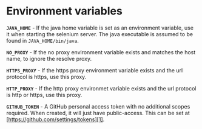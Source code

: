 # Environment variables

**`JAVA_HOME`** - If the java home variable is set as an environment variable,
use it when starting the selenium server. The java executable is assumed to be
found in `JAVA_HOME/bin/java`.

**`NO_PROXY`** - If the no proxy environment variable exists and matches the
host name, to ignore the resolve proxy.

**`HTTPS_PROXY`** - If the https proxy environment variable exists and the url
protocol is https, use this proxy.

**`HTTP_PROXY`** - If the http proxy environmet variable exists and the url
protocol is http or https, use this proxy.

**`GITHUB_TOKEN`** - A GitHub personal access token with no additional scopes
required. When created, it will just have public-access. This can be set at
[https://github.com/settings/tokens][1].

[1]: https://github.com/settings/tokens